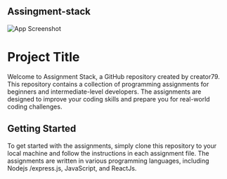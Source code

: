 ## Assingment-stack
![App Screenshot](https://developers.giphy.com/branch/master/static/api-512d36c09662682717108a38bbb5c57d.gif)


# Project Title

Welcome to Assignment Stack, a GitHub repository created by creator79. This repository contains a collection of programming assignments for beginners and intermediate-level developers. The assignments are designed to improve your coding skills and prepare you for real-world coding challenges.

## Getting Started
To get started with the assignments, simply clone this repository to your local machine and follow the instructions in each assignment file. The assignments are written in various programming languages, including Nodejs /express.js, JavaScript, and ReactJs.
